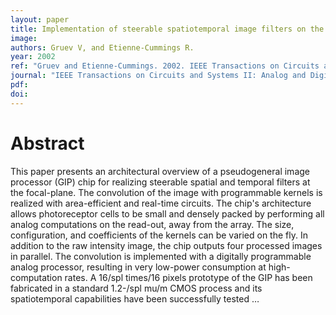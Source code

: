 ```yaml
---
layout: paper
title: Implementation of steerable spatiotemporal image filters on the focal plane
image:
authors: Gruev V, and Etienne-Cummings R.
year: 2002
ref: "Gruev and Etienne-Cummings. 2002. IEEE Transactions on Circuits and Systems II: Analog and Digital Signal Processing vol. 49, no. 4: 233-244."
journal: "IEEE Transactions on Circuits and Systems II: Analog and Digital Signal Processing"
pdf:
doi:
---
```


# Abstract
This paper presents an architectural overview of a pseudogeneral image processor (GIP) chip for realizing steerable spatial and temporal filters at the focal-plane. The convolution of the image with programmable kernels is realized with area-efficient and real-time circuits. The chip's architecture allows photoreceptor cells to be small and densely packed by performing all analog computations on the read-out, away from the array. The size, configuration, and coefficients of the kernels can be varied on the fly. In addition to the raw intensity image, the chip outputs four processed images in parallel. The convolution is implemented with a digitally programmable analog processor, resulting in very low-power consumption at high-computation rates. A 16/spl times/16 pixels prototype of the GIP has been fabricated in a standard 1.2-/spl mu/m CMOS process and its spatiotemporal capabilities have been successfully tested …
